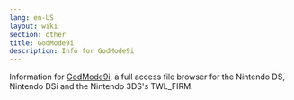 ```yaml
---
lang: en-US
layout: wiki
section: other
title: GodMode9i
description: Info for GodMode9i
---
```


Information for [GodMode9i](https://github.com/DS-Homebrew/GodMode9i), a full access file browser for the Nintendo DS, Nintendo DSi and the Nintendo 3DS's TWL_FIRM.


